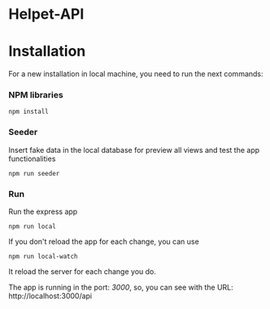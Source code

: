 # Helpet-API

# Installation

For a new installation in local machine, you need to run the next commands: 

### NPM libraries 

```
npm install
```

### Seeder

Insert fake data in the local database for preview all views and test the app functionalities

```
npm run seeder
```

### Run

Run the express app 

```
npm run local
```

If you don't reload the app for each change, you can use

```
npm run local-watch
```

It reload the server for each change you do.

The app is running in the port: *3000*, so, you can see with the URL: http://localhost:3000/api
